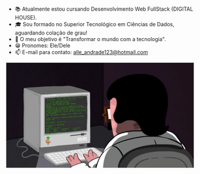 - 📚 Atualmente estou cursando Desenvolvimento Web FullStack (DIGITAL HOUSE).
- 🎓 Sou formado no Superior Tecnológico em Ciências de Dados, aguardando colação de grau!
- 🎯 O meu objetivo é "Transformar o mundo com a tecnologia".
- 😁 Pronomes: Ele/Dele
- 📫 E-mail para contato:  alle_andrade123@hotmail.com


![Homem digitano](https://github.com/AllezitoBR/AllezitoBR/blob/main/dormrm.gif)
